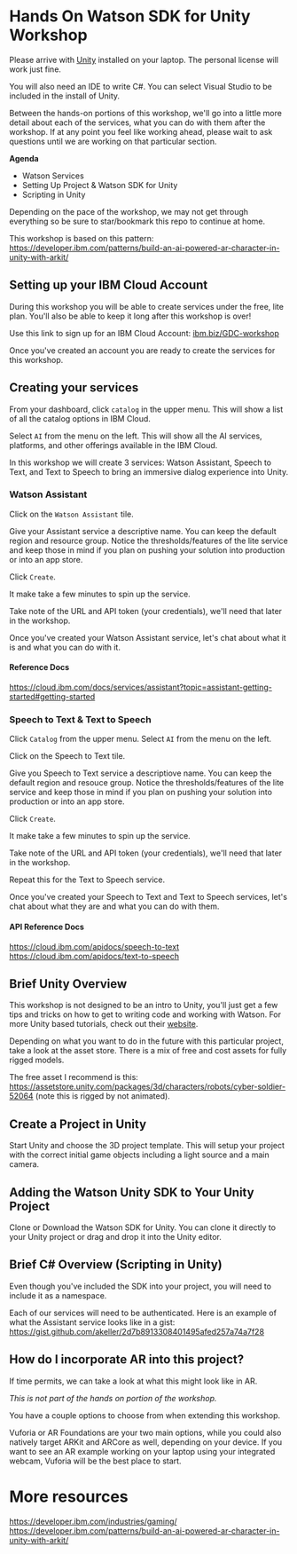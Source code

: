 # Hands On Watson SDK for Unity Workshop

Please arrive with [Unity](https://unity3d.com/) installed on your laptop. The personal license will work just fine.

You will also need an IDE to write C#. You can select Visual Studio to be included in the install of Unity.

Between the hands-on portions of this workshop, we'll go into a little more detail about each of the services, what you can do with them after the workshop. If at any point you feel like working ahead, please wait to ask questions until we are working on that particular section.

**Agenda**
* Watson Services
* Setting Up Project & Watson SDK for Unity
* Scripting in Unity

Depending on the pace of the workshop, we may not get through everything so be sure to star/bookmark this repo to continue at home.

This workshop is based on this pattern: https://developer.ibm.com/patterns/build-an-ai-powered-ar-character-in-unity-with-arkit/

## Setting up your IBM Cloud Account

During this workshop you will be able to create services under the free, lite plan. You'll also be able to keep it long after this workshop is over!

Use this link to sign up for an IBM Cloud Account: [ibm.biz/GDC-workshop](http://ibm.biz/GDC-workshop)

Once you've created an account you are ready to create the services for this workshop.

## Creating your services

From your dashboard, click ```catalog``` in the upper menu. This will show a list of all the catalog options in IBM Cloud. 

Select ```AI``` from the menu on the left. This will show all the AI services, platforms, and other offerings available in the IBM Cloud. 

In this workshop we will create 3 services: Watson Assistant, Speech to Text, and Text to Speech to bring an immersive dialog experience into Unity.

### Watson Assistant

Click on the ```Watson Assistant``` tile.

Give your Assistant service a descriptive name. You can keep the default region and resource group. Notice the thresholds/features of the lite service and keep those in mind if you plan on pushing your solution into production or into an app store.

Click ```Create```.

It make take a few minutes to spin up the service.

Take note of the URL and API token (your credentials), we'll need that later in the workshop.

Once you've created your Watson Assistant service, let's chat about what it is and what you can do with it. 

#### Reference Docs
https://cloud.ibm.com/docs/services/assistant?topic=assistant-getting-started#getting-started

### Speech to Text & Text to Speech

Click ```Catalog``` from the upper menu. Select ```AI``` from the menu on the left.

Click on the Speech to Text tile.

Give you Speech to Text service a descriptiove name. You can keep the default region and resouce group. Notice the thresholds/features of the lite service and keep those in mind if you plan on pushing your solution into production or into an app store.

Click ```Create```.

It make take a few minutes to spin up the service.

Take note of the URL and API token (your credentials), we'll need that later in the workshop.

Repeat this for the Text to Speech service.

Once you've created your Speech to Text and Text to Speech services, let's chat about what they are and what you can do with them.

#### API Reference Docs
https://cloud.ibm.com/apidocs/speech-to-text
https://cloud.ibm.com/apidocs/text-to-speech

## Brief Unity Overview

This workshop is not designed to be an intro to Unity, you'll just get a few tips and tricks on how to get to writing code and working with Watson. For more Unity based tutorials, check out their [website](https://unity3d.com/learn/tutorials).

Depending on what you want to do in the future with this particular project, take a look at the asset store. There is a mix of free and cost assets for fully rigged models.

The free asset I recommend is this: https://assetstore.unity.com/packages/3d/characters/robots/cyber-soldier-52064 (note this is rigged by not animated).

## Create a Project in Unity

Start Unity and choose the 3D project template. This will setup your project with the correct initial game objects including a light source and a main camera. 

## Adding the Watson Unity SDK to Your Unity Project

Clone or Download the Watson SDK for Unity. You can clone it directly to your Unity project or drag and drop it into the Unity editor.

## Brief C# Overview (Scripting in Unity)

Even though you've included the SDK into your project, you will need to include it as a namespace. 

Each of our services will need to be authenticated. Here is an example of what the Assistant service looks like in a gist: https://gist.github.com/akeller/2d7b8913308401495afed257a74a7f28

## How do I incorporate AR into this project?

If time permits, we can take a look at what this might look like in AR.

*This is not part of the hands on portion of the workshop.*

You have a couple options to choose from when extending this workshop. 

Vuforia or AR Foundations are your two main options, while you could also natively target ARKit and ARCore as well, depending on your device. If you want to see an AR example working on your laptop using your integrated webcam, Vuforia will be the best place to start.

# More resources
https://developer.ibm.com/industries/gaming/
https://developer.ibm.com/patterns/build-an-ai-powered-ar-character-in-unity-with-arkit/